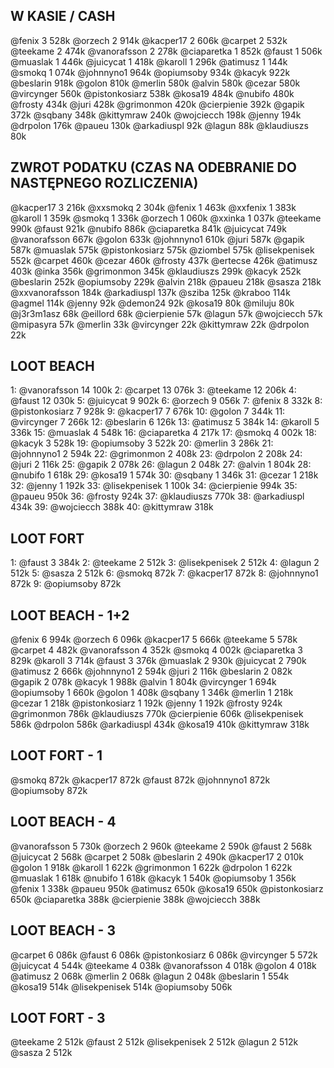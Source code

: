 ## W KASIE / CASH
@fenix 3 528k
@orzech 2 914k
@kacper17 2 606k
@carpet 2 532k
@teekame 2 474k
@vanorafsson 2 278k
@ciaparetka 1 852k
@faust 1 506k
@muaslak 1 446k
@juicycat 1 418k
@karoll 1 296k
@atimusz 1 144k
@smokq 1 074k
@johnnyno1 964k
@opiumsoby 934k
@kacyk 922k
@beslarin 918k
@golon 810k
@merlin 580k
@alvin 580k
@cezar 580k
@vircynger 560k
@pistonkosiarz 538k
@kosa19 484k
@nubifo 480k
@frosty 434k
@juri 428k
@grimonmon 420k
@cierpienie 392k
@gapik 372k
@sqbany 348k
@kittymraw 240k
@wojciecch 198k
@jenny 194k
@drpolon 176k
@paueu 130k
@arkadiuspl 92k
@lagun 88k
@klaudiuszs 80k

## ZWROT PODATKU (CZAS NA ODEBRANIE DO NASTĘPNEGO ROZLICZENIA)
@kacper17 3 216k
@xxsmokq 2 304k
@fenix 1 463k
@xxfenix 1 383k
@karoll 1 359k
@smokq 1 336k
@orzech 1 060k
@xxinka 1 037k
@teekame 990k
@faust 921k
@nubifo 886k
@ciaparetka 841k
@juicycat 749k
@vanorafsson 667k
@golon 633k
@johnnyno1 610k
@juri 587k
@gapik 587k
@muaslak 575k
@pistonkosiarz 575k
@ziombel 575k
@lisekpenisek 552k
@carpet 460k
@cezar 460k
@frosty 437k
@ertecse 426k
@atimusz 403k
@inka 356k
@grimonmon 345k
@klaudiuszs 299k
@kacyk 252k
@beslarin 252k
@opiumsoby 229k
@alvin 218k
@paueu 218k
@sasza 218k
@xxvanorafsson 184k
@arkadiuspl 137k
@sziba 125k
@kraboo 114k
@agmel 114k
@jenny 92k
@demon24 92k
@kosa19 80k
@miluju 80k
@j3r3m1asz 68k
@eillord 68k
@cierpienie 57k
@lagun 57k
@wojciecch 57k
@mipasyra 57k
@merlin 33k
@vircynger 22k
@kittymraw 22k
@drpolon 22k

## LOOT BEACH
1: @vanorafsson 14 100k
2: @carpet 13 076k
3: @teekame 12 206k
4: @faust 12 030k
5: @juicycat 9 902k
6: @orzech 9 056k
7: @fenix 8 332k
8: @pistonkosiarz 7 928k
9: @kacper17 7 676k
10: @golon 7 344k
11: @vircynger 7 266k
12: @beslarin 6 126k
13: @atimusz 5 384k
14: @karoll 5 336k
15: @muaslak 4 548k
16: @ciaparetka 4 217k
17: @smokq 4 002k
18: @kacyk 3 528k
19: @opiumsoby 3 522k
20: @merlin 3 286k
21: @johnnyno1 2 594k
22: @grimonmon 2 408k
23: @drpolon 2 208k
24: @juri 2 116k
25: @gapik 2 078k
26: @lagun 2 048k
27: @alvin 1 804k
28: @nubifo 1 618k
29: @kosa19 1 574k
30: @sqbany 1 346k
31: @cezar 1 218k
32: @jenny 1 192k
33: @lisekpenisek 1 100k
34: @cierpienie 994k
35: @paueu 950k
36: @frosty 924k
37: @klaudiuszs 770k
38: @arkadiuspl 434k
39: @wojciecch 388k
40: @kittymraw 318k

## LOOT FORT
1: @faust 3 384k
2: @teekame 2 512k
3: @lisekpenisek 2 512k
4: @lagun 2 512k
5: @sasza 2 512k
6: @smokq 872k
7: @kacper17 872k
8: @johnnyno1 872k
9: @opiumsoby 872k

## LOOT BEACH - 1+2
@fenix 6 994k
@orzech 6 096k
@kacper17 5 666k
@teekame 5 578k
@carpet 4 482k
@vanorafsson 4 352k
@smokq 4 002k
@ciaparetka 3 829k
@karoll 3 714k
@faust 3 376k
@muaslak 2 930k
@juicycat 2 790k
@atimusz 2 666k
@johnnyno1 2 594k
@juri 2 116k
@beslarin 2 082k
@gapik 2 078k
@kacyk 1 988k
@alvin 1 804k
@vircynger 1 694k
@opiumsoby 1 660k
@golon 1 408k
@sqbany 1 346k
@merlin 1 218k
@cezar 1 218k
@pistonkosiarz 1 192k
@jenny 1 192k
@frosty 924k
@grimonmon 786k
@klaudiuszs 770k
@cierpienie 606k
@lisekpenisek 586k
@drpolon 586k
@arkadiuspl 434k
@kosa19 410k
@kittymraw 318k

## LOOT FORT - 1
@smokq 872k
@kacper17 872k
@faust 872k
@johnnyno1 872k
@opiumsoby 872k

## LOOT BEACH - 4
@vanorafsson 5 730k
@orzech 2 960k
@teekame 2 590k
@faust 2 568k
@juicycat 2 568k
@carpet 2 508k
@beslarin 2 490k
@kacper17 2 010k
@golon 1 918k
@karoll 1 622k
@grimonmon 1 622k
@drpolon 1 622k
@muaslak 1 618k
@nubifo 1 618k
@kacyk 1 540k
@opiumsoby 1 356k
@fenix 1 338k
@paueu 950k
@atimusz 650k
@kosa19 650k
@pistonkosiarz 650k
@ciaparetka 388k
@cierpienie 388k
@wojciecch 388k

## LOOT BEACH - 3
@carpet 6 086k
@faust 6 086k
@pistonkosiarz 6 086k
@vircynger 5 572k
@juicycat 4 544k
@teekame 4 038k
@vanorafsson 4 018k
@golon 4 018k
@atimusz 2 068k
@merlin 2 068k
@lagun 2 048k
@beslarin 1 554k
@kosa19 514k
@lisekpenisek 514k
@opiumsoby 506k

## LOOT FORT - 3
@teekame 2 512k
@faust 2 512k
@lisekpenisek 2 512k
@lagun 2 512k
@sasza 2 512k

